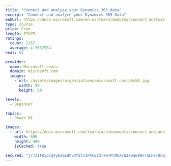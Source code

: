 ```yaml
---
title: "Connect and analyze your Dynamics 365 data​"
excerpt: "Connect and analyze your Dynamics 365 Data​"
webUrl: https://docs.microsoft.com/en-us/learn/modules/connect-analyze-dynamics-365-data/
type: course
price: Free
length: PT57M
ratings:
  count: 2157
  average: 4.7037554
heat: 52

provider:
  name: Microsoft Learn
  domain: microsoft.com
  images:
    - url: /assets/images/organizations/microsoft.com-50x50.jpg
      width: 50
      height: 50

levels:
  - Beginner

topics:
  - Power BI

images:
  - url: https://docs.microsoft.com/learn/achievements/connect-and-analyze-your-microsoft-dynamics-365-data-social.png
    width: 800
    height: 400
    isCached: true

secured: "jr73ItRid7q4yEzmI8hvRY2lv1PmCE1dT+R+PCM6X/W2a0qu9WnraLPs/UxaxOIOnmwMU0ozhuV3A6sgzvH0aEMRAp63I9Cjv+RFlb5aUPCmj9aUOeyZfCNQ+bDb0sIJcDGfutDaTAUfp9YPwYbEQOXZf4QSxqyKfAyoBhgtvITjEYembBZrQ4rEZFex5sZcmP6sew62LymWh6pLb2o7XLksIRmKxsqfeeFfETKmrDVwWzNbGPNNVuNz8mKIjaDPHq0GgjKQv4bmch8orFSScw8DH1FOwinQuMkYnJAj1CnwZwmZZ5znVzJPNd2vAHLBb4/x6YAhTTBKejG6yVxWe8OBOm42scLpLm3m6CpUOnqHBbu+7AM6wvwEXH2h0/Q8FplVTvdRXRWECCLDVTIvB6tx/xnlfxo8GacuUKf77qM=;iUDDlZN5dEk+uTEpnH/Qng=="
---
```



